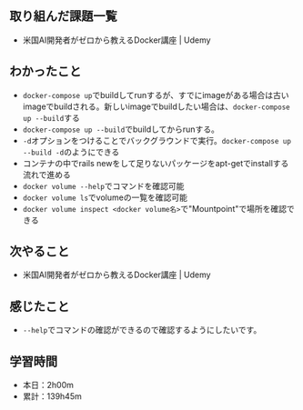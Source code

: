 ## 取り組んだ課題一覧
- 米国AI開発者がゼロから教えるDocker講座 | Udemy
## わかったこと
- `docker-compose up`でbuildしてrunするが、すでにimageがある場合は古いimageでbuildされる。新しいimageでbuildしたい場合は、`docker-compose up --build`する
- `docker-compose up --build`でbuildしてからrunする。
- `-d`オプションをつけることでバックグラウンドで実行。`docker-compose up --build -d`のようにできる
- コンテナの中でrails newをして足りないパッケージをapt-getでinstallする流れで進める
- `docker volume --help`でコマンドを確認可能
- `docker volume ls`でvolumeの一覧を確認可能
- `docker volume inspect <docker volume名>`で"Mountpoint"で場所を確認できる
## 次やること
- 米国AI開発者がゼロから教えるDocker講座 | Udemy
## 感じたこと
- `--help`でコマンドの確認ができるので確認するようにしたいです。
## 学習時間
- 本日：2h00m
- 累計：139h45m
